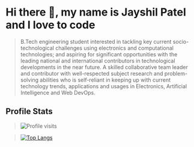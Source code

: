 # Hi there 👋, my name is Jayshil Patel and I love to code

> B.Tech engineering student interested in tackling key
current socio-technological challenges using electronics
and computational technologies; and aspiring for significant
opportunities with the leading national and international
contributors in technological developments in the near
future. A skilled collaborative team leader and contributor
with well-respected subject research and problem-solving
abilities who is self-reliant in keeping up with current
technology trends, applications and usages in Electronics,
Artificial Intelligence and Web DevOps.

## Profile Stats

> ![Profile visits](https://komarev.com/ghpvc/?username=Jayshil-Patel&color=blue)

> [![Top Langs](https://github-readme-stats.vercel.app/api/top-langs/?username=Jayshil-Patel&layout=compact&theme=tokyonight&hide=Makefile&langs_count=10&exclude_repo=Xilinx-Verilog)](https://github.com/anuraghazra/github-readme-stats)


